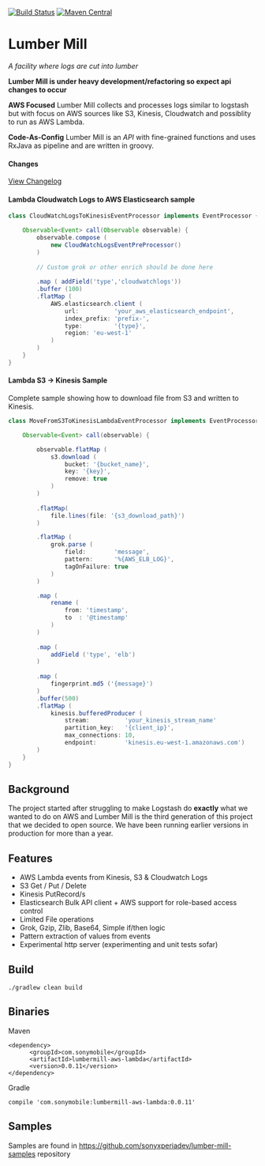 [![Build Status](https://travis-ci.org/sonyxperiadev/lumber-mill.svg?branch=master)](https://travis-ci.org/sonyxperiadev/lumber-mill) [![Maven Central](https://maven-badges.herokuapp.com/maven-central/com.sonymobile/lumbermill-core/badge.svg)](https://maven-badges.herokuapp.com/maven-central/com.sonymobile/lumbermill-core)
# Lumber Mill

*A facility where logs are cut into lumber*

**Lumber Mill is under heavy development/refactoring so expect api changes to occur**

**AWS Focused**
Lumber Mill collects and processes logs similar to logstash but with focus on AWS sources like
S3, Kinesis, Cloudwatch and possiblity to run as AWS Lambda.

**Code-As-Config**
Lumber Mill is an *API* with fine-grained functions and uses RxJava as pipeline and are written in groovy.

#### Changes
[View Changelog](CHANGELOG.md)

#### Lambda Cloudwatch Logs to AWS Elasticsearch sample

```groovy
class CloudWatchLogsToKinesisEventProcessor implements EventProcessor {

    Observable<Event> call(Observable observable) {
        observable.compose (
            new CloudWatchLogsEventPreProcessor()
        )
        
        // Custom grok or other enrich should be done here
        
        .map ( addField('type','cloudwatchlogs'))
        .buffer (100)
        .flatMap (
            AWS.elasticsearch.client (
                url:          'your_aws_elasticsearch_endpoint',
                index_prefix: 'prefix-',
                type:         '{type}',
                region: 'eu-west-1' 
            )
        )
    }
}


```

#### Lambda S3 -> Kinesis Sample

Complete sample showing how to download file from S3 and written to Kinesis.

```groovy
class MoveFromS3ToKinesisLambdaEventProcessor implements EventProcessor {

    Observable<Event> call(observable) {

        observable.flatMap (
            s3.download (
                bucket: '{bucket_name}',
                key: '{key}',
                remove: true
            )
        )
        
        .flatMap(
            file.lines(file: '{s3_download_path}')
        )

        .flatMap (
            grok.parse (
                field:        'message',
                pattern:      '%{AWS_ELB_LOG}',
                tagOnFailure: true
            )
        )

        .map (
            rename (
                from: 'timestamp',
                to  : '@timestamp'
            )
        )
        
        .map (
            addField ('type', 'elb')
        )
        
        .map (
            fingerprint.md5 ('{message}')
        )
        .buffer(500)
        .flatMap (
            kinesis.bufferedProducer (
                stream:          'your_kinesis_stream_name'
                partition_key:   '{client_ip}',
                max_connections: 10,
                endpoint:        'kinesis.eu-west-1.amazonaws.com')
        )
    }
}

```
## Background
The project started after struggling to make Logstash do **exactly** what we wanted to do on AWS and
Lumber Mill is the third generation of this project that we decided to open source. We have been running
earlier versions in production for more than a year.

## Features

* AWS Lambda events from Kinesis, S3 & Cloudwatch Logs
* S3 Get / Put / Delete
* Kinesis PutRecord/s
* Elasticsearch Bulk API client + AWS support for role-based access control
* Limited File operations
* Grok, Gzip, Zlib, Base64, Simple if/then logic
* Pattern extraction of values from events
* Experimental http server (experimenting and unit tests sofar)

## Build

    ./gradlew clean build
    
## Binaries

Maven

    <dependency>
          <groupId>com.sonymobile</groupId>
          <artifactId>lumbermill-aws-lambda</artifactId>
          <version>0.0.11</version>
    </dependency>

Gradle

    compile 'com.sonymobile:lumbermill-aws-lambda:0.0.11'
    

## Samples

Samples are found in <https://github.com/sonyxperiadev/lumber-mill-samples> repository
